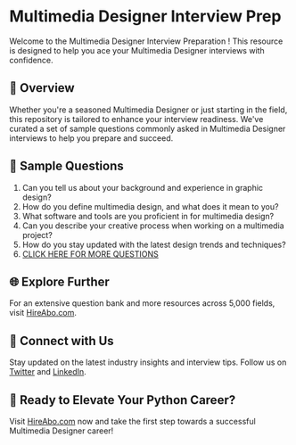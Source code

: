 # Multimedia Designer Interview Prep

Welcome to the Multimedia Designer Interview Preparation ! This resource is designed to help you ace your Multimedia Designer interviews with confidence.

## 🚀 Overview

Whether you're a seasoned Multimedia Designer or just starting in the field, this repository is tailored to enhance your interview readiness. We've curated a set of sample questions commonly asked in Multimedia Designer interviews to help you prepare and succeed.

## 📝 Sample Questions

1. Can you tell us about your background and experience in graphic design?
2. How do you define multimedia design, and what does it mean to you?
3. What software and tools are you proficient in for multimedia design?
4. Can you describe your creative process when working on a multimedia project?
5. How do you stay updated with the latest design trends and techniques?
6. [CLICK HERE FOR MORE QUESTIONS](https://hireabo.com/job/6_0_11/Multimedia%20Designer)

## 🌐 Explore Further

For an extensive question bank and more resources across 5,000 fields, visit [HireAbo.com](https://www.hireabo.com).

## 📱 Connect with Us

Stay updated on the latest industry insights and interview tips. Follow us on [Twitter](https://twitter.com/hireabo) and [LinkedIn](https://www.linkedin.com/in/hire-abo-3609972a8/).

## 🚀 Ready to Elevate Your Python Career?

Visit [HireAbo.com](https://www.hireabo.com) now and take the first step towards a successful Multimedia Designer career!